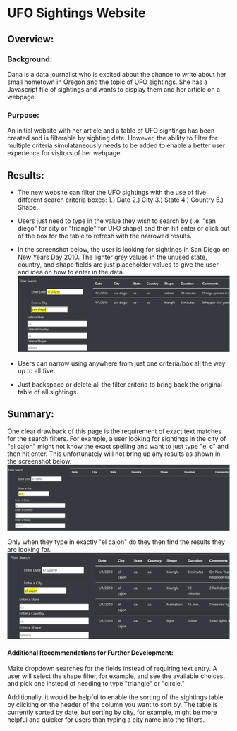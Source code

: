 # UFO Sightings Website

## Overview:
### Background:
Dana is a data journalist who is excited about the chance to write about her small hometown in Oregon and the topic of UFO sightings. She has a Javascript file of sightings and wants to display them and her article on a webpage.

### Purpose:
An initial website with her article and a table of UFO sightings has been created and is filterable by sighting date. However, the ability to filter for multiple criteria simulataneously needs to be added to enable a better user experience for visitors of her webpage.

## Results:
- The new website can filter the UFO sightings with the use of five different search criteria boxes: 1.) Date 2.) City 3.) State 4.) Country 5.) Shape.
- Users just need to type in the value they wish to search by (i.e. "san diego" for city or "triangle" for UFO shape) and then hit enter or click out of the box for the table to refresh with the narrowed results.

- In the screenshot below, the user is looking for sightings in San Diego on New Years Day 2010. The lighter grey values in the unused state, country, and shape fields are just placeholder values to give the user and idea on how to enter in the data.
![Website_Filters](https://github.com/bfox87/UFOs/blob/main/Screenshots/Website_Filters.PNG)

- Users can narrow using anywhere from just one criteria/box all the way up to all five.
- Just backspace or delete all the filter criteria to bring back the original table of all sightings.

## Summary:
One clear drawback of this page is the requirement of exact text matches for the search filters. For example, a user looking for sightings in the city of "el cajon" might not know the exact spelling and want to just type "el c" and then hit enter. This unfortunately will not bring up any results as shown in the screenshot below.
![el_c](https://github.com/bfox87/UFOs/blob/main/Screenshots/el_c.PNG)

Only when they type in exactly "el cajon" do they then find the results they are looking for.
![el_cajon](https://github.com/bfox87/UFOs/blob/main/Screenshots/el_cajon.PNG)

#### Additional Recommendations for Further Development:
Make dropdown searches for the fields instead of requiring text entry. A user will select the shape filter, for example, and see the available choices, and pick one instead of needing to type "triangle" or "circle."  

Additionally, it would be helpful to enable the sorting of the sightings table by clicking on the header of the column you want to sort by. The table is currently sorted by date, but sorting by city, for example, might be more helpful and quicker for users than typing a city name into the filters.